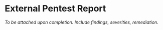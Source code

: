 # External Pentest Report

_To be attached upon completion. Include findings, severities, remediation._
